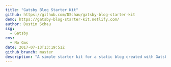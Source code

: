 ```yaml
---
title: "Gatsby Blog Starter Kit"
github: https://github.com/DSchau/gatsby-blog-starter-kit
demo: https://gatsby-blog-starter-kit.netlify.com/
author: Dustin Schau
ssg:
  - Gatsby
cms:
  - No Cms
date: 2017-07-13T13:19:51Z
github_branch: master
description: "A simple starter kit for a static blog created with Gatsby"
---
```

